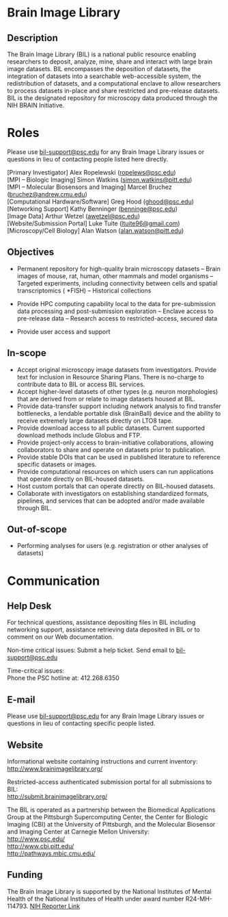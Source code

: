 # Brain Image Library
## Description
The Brain Image Library (BIL) is a national public resource enabling
researchers to deposit, analyze, mine, share and interact with large brain
image datasets.  BIL encompasses the deposition of datasets, the integration
of datasets into a searchable web-accessible system, the redistribution of
datasets, and a computational enclave to allow researchers to process
datasets in-place and share restricted and pre-release datasets.  BIL is the
designated repository for microscopy data produced through the NIH BRAIN
Initiative.

# Roles
Please use bil-support@psc.edu for any Brain Image Library issues or
questions in lieu of contacting people listed here directly.

[Primary Investigator] Alex Ropelewski (ropelews@psc.edu)  
[MPI – Biologic Imaging] Simon Watkins (simon.watkins@pitt.edu)  
[MPI – Molecular Biosensors and Imaging] Marcel Bruchez (bruchez@andrew.cmu.edu)  
[Computational Hardware/Software] Greg Hood (ghood@psc.edu)  
[Networking Support] Kathy Benninger (benninge@psc.edu)  
[Image Data] Arthur Wetzel (awetzel@psc.edu)  
[Website/Submission Portal] Luke Tuite (ltuite96@gmail.com)  
[Microscopy/Cell Biology] Alan Watson (alan.watson@pitt.edu)


## Objectives
* Permanent repository for high-quality brain microscopy datasets
    – Brain images of mouse, rat, human, other mammals and model organisms
    – Targeted experiments, including connectivity between cells and
      spatial transcriptomics ( *FISH)
    – Historical collections

* Provide HPC computing capability local to the data for pre-submission
data processing and post-submission exploration
    – Enclave access to pre-release data
    – Research access to restricted-access, secured data

* Provide user access and support


## In-scope
* Accept original microscopy image datasets from investigators.  Provide text
for inclusion in Resource Sharing Plans.  There is no-charge to contribute
data to BIL or access BIL services.
* Accept higher-level datasets of other types (e.g. neuron morphologies) that
are derived from or relate to image datasets housed at BIL.
* Provide data-transfer support including network analysis to find transfer
bottlenecks, a lendable portable disk (BrainBall) device and the ability to
receive extremely large datasets directly on LTO8 tape.
* Provide download access to all public datasets.  Current supported
download methods include Globus and FTP.
* Provide project-only access to brain-initiative collaborations, allowing
collaborators to share and operate on datasets prior to publication.
* Provide stable DOIs that can be used in published literature to reference
specific datasets or images.
* Provide computational resources on which users can run applications that
operate directly on BIL-housed datasets.
* Host custom portals that can operate directly on BIL-housed datasets.
* Collaborate with investigators on establishing standardized formats,
pipelines, and services that can be adopted and/or made available through
BIL.


## Out-of-scope
* Performing analyses for users (e.g. registration or other analyses of
datasets)


# Communication
## Help Desk
For technical questions, assistance depositing files in BIL including
networking support, assistance retrieving data deposited in BIL or to comment
on our Web documentation.

Non-time critical issues:
Submit a help ticket. Send email to bil-support@psc.edu

Time-critical issues:  
Phone the PSC hotline at: 412.268.6350


## E-mail
Please use bil-support@psc.edu for any Brain Image Library issues or
questions in lieu of contacting specific people listed.


## Website
Informational website containing instructions and current inventory:  
http://www.brainimagelibrary.org/

Restricted-access authenticated submission portal for all submissions to BIL:  
http://submit.brainimagelibrary.org/

The BIL is operated as a partnership between the Biomedical Applications
Group at the Pittsburgh Supercomputing Center, the Center for Biologic
Imaging (CBI) at the University of Pittsburgh, and the Molecular Biosensor and
Imaging Center at Carnegie Mellon University:  
http://www.psc.edu/  
http://www.cbi.pitt.edu/  
http://pathways.mbic.cmu.edu/  

## Funding
The Brain Image Library is supported by the National Institutes of Mental
Health of the National Institutes of Health under award number R24-MH-114793.
[NIH Reporter Link](https://projectreporter.nih.gov/project_info_description.cfm?aid=9737988&icde=47261137&ddparam=&ddvalue=&ddsub=&cr=1&csb=default&cs=ASC&pball=)
